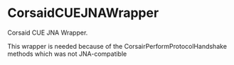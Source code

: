 # CorsaidCUEJNAWrapper

Corsaid CUE JNA Wrapper.

This wrapper is needed because of the CorsairPerformProtocolHandshake methods which was not JNA-compatible
